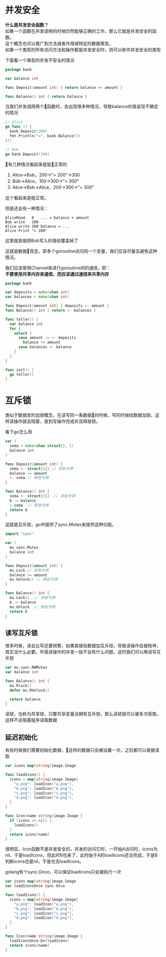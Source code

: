 # 并发安全
**什么是并发安全函数？**  
如果一个函数在并发调用的时候仍然能够正确的工作，那么它就是并发安全的函数。  
这个概念也可以推广到方法或者作用域特定的数据类型。  
如果一个类型的所有访问方法和操作都是并发安全时，则可以称作并发安全的类型

下面看一个典型的并发不安全的情况
```go
package bank

var balance int

func Deposit(amount int) { return balance += amount }

func Balance() int { return balance }
```

当我们并发调用两个函数时，会出现很多种情况，导致balance的值呈现不确定的情况
```go
// Alice
go func () {
  bank.Deposit(200)
  fmt.Println("=", bank.Balance())
}()

// Bob
go bank.Deposit(100)
```

有几种情况看起来是挺正常的
1. Alice->Bob，200->"= 200"->300
2. Bob->Alice，100->300->"= 300"
3. Alice->Bob->Alice，200->300->"= 300"

这个看起来是挺正常。

但是还会有一种情况：
```
AliceRead   0   ... = balance + amount
Bob write   100
Alice write 200 balance = ...
Alice Print "= 200"
```
这里就直接把Bob写入的值给覆盖掉了

这就是数据竞态，即多个goroutine访问同一个变量，我们应该尽量去避免这种情况。

我们应该使用Channel来进行goroutine间的通信，即：  
**不要使用共享内存来通信，而应该通过通信来共享内存**

```go
package bank

var deposits = make(chan int)
var balances = make(chan int)

func Deposit(amount int) { deposits <- amount }
func Balance() int { return <- balances }

func teller() {
  var balance int
  for {
    select {
      case amount := <- deposits
        balance += amount
      case balances <- balance
    }
  }
}

func init() {
  go teller()
}
```

# 互斥锁
类似于数据库的加锁概念，在读写同一条数据的时候，写的时候给数据加锁，这样读操作就会阻塞，直到写操作完成并且释放锁。

看下go怎么用
```go
var (
  sema = make(chan struct{}, 1)
  balance int
)

func Deposit(amount int) {
  sema <- struct{}{} // 获取令牌
  balance += amount
  <- sema // 释放令牌
}

func Balance() int {
  sema <- struct{}{}  // 获取令牌
  b := balance
  <-sema  // 释放令牌
  return b
}
```

这就是互斥锁，go中提供了sync.Mutex来提供这种功能。
```go
import "sync"

var (
  mu sync.Mutex
  balance int
)

func Deposit(amount int) {
  mu.Lock // 获取令牌
  balance += amount
  mu.Unlock() // 释放令牌
}

func Balance() int {
  mu.Lock()  // 获取令牌
  b := balance
  mu.Unlock  // 释放令牌
  return b
}
```

## 读写互斥锁
很多时候，读会比写还要频繁，如果直接给数据加互斥锁，导致读操作会被拖垮，其实没什么必要。毕竟读操作的并发一般不会有什么问题，这时我们可以用读写互斥锁

```go
var mu sync.RWMutex
var balance int

func Balance() int {
  mu.Rlock()
  defer mu.RUnlock()

  return balance
}

```

读锁，也称为共享锁，只要共享变量没拥有互斥锁，那么读锁就可以被多次获取。这样不会阻塞程序读取数据

## 延迟初始化
有些时候我们需要初始化数据，这样的数据只会被设置一次，之后都可以直接读取
```go
var icons map[string]image.Image

func loadIcons() {
  icons = map[string]image.Image{
    "a.png": loadIcon("a.png"),
    "b.png": loadIcon("b.png"),
    "c.png": loadIcon("c.png"),
    "d.png": loadIcon("d.png"),
  }
}

func Icon(name string)image.Image {
  if (icons == nil) {
    loadIcons()
  }
  return icons[name]
}
```
很明显，Icon函数不是并发安全的，并发的访问它时，一开始A访问时，icons为nil，于是loadIcons，但此时B也来了，此时由于A的loadIcons还没完成，于是B判断icons也是nil，于是也去loadIcons。

golang有个sync.Once，可以保证loadIcons只会被执行一次
```go
var icons map[string]image.Image
var loadIconsOnce sync.Once

func loadIcons() {
  icons = map[string]image.Image{
    "a.png": loadIcon("a.png"),
    "b.png": loadIcon("b.png"),
    "c.png": loadIcon("c.png"),
    "d.png": loadIcon("d.png"),
  }
}

func Icon(name string)image.Image {
  loadIconsOnce.Do(loadIcons)
  return icons[name]
}
```